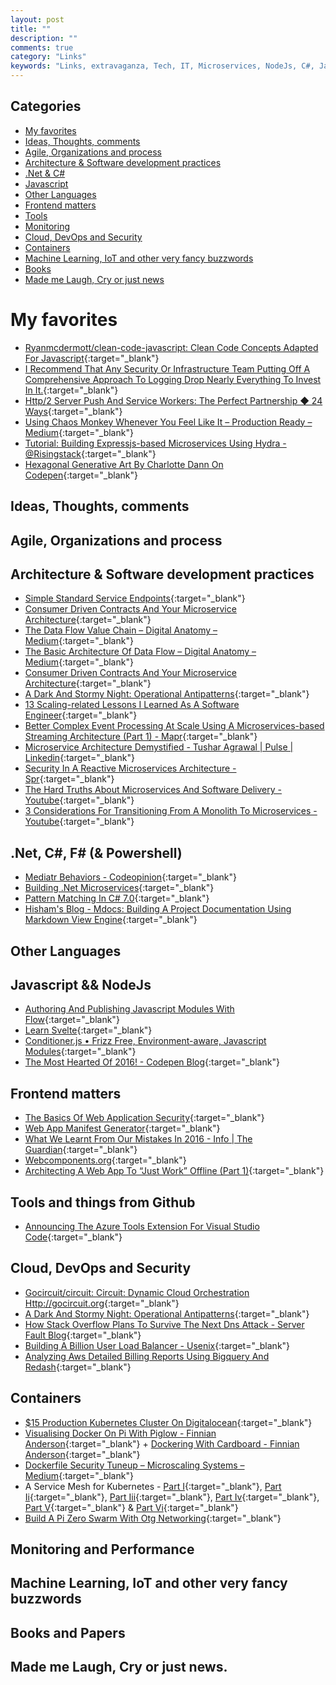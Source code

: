 ```yaml
---
layout: post
title: ""
description: ""
comments: true
category: "Links"
keywords: "Links, extravaganza, Tech, IT, Microservices, NodeJs, C#, Javascript, Solution architecture"
---
```


## Categories ##
* [My favorites](#favorites)
* [Ideas, Thoughts, comments](#ideas)
* [Agile, Organizations and process](#agile)
* [Architecture & Software development practices](#development)
* [.Net & C#](#net)
* [Javascript](#javascript)
* [Other Languages](#polygloting)
* [Frontend matters](#web)
* [Tools](#tools)
* [Monitoring](#monitoring)
* [Cloud, DevOps and Security](#devops)
* [Containers](#containers)
* [Machine Learning, IoT and other very fancy buzzwords](#iot)
* [Books](#books)
* [Made me Laugh, Cry or just news](#news)

# My favorites<a name="favorites"></a> #
* [Ryanmcdermott/clean-code-javascript: Clean Code Concepts Adapted For Javascript](https://github.com/ryanmcdermott/clean-code-javascript){:target="_blank"}
* [I Recommend That Any Security Or Infrastructure Team Putting Off A Comprehensive Approach To Logging Drop Nearly Everything To Invest In It.](https://medium.com/starting-up-security/learning-from-a-year-of-security-breaches-ed036ea05d9b#.y4q4d0l10){:target="_blank"}
* [Http/2 Server Push And Service Workers: The Perfect Partnership ◆ 24 Ways](https://24ways.org/2016/http2-server-push-and-service-workers/){:target="_blank"}
* [Using Chaos Monkey Whenever You Feel Like It – Production Ready – Medium](https://medium.com/production-ready/using-chaos-monkey-whenever-you-feel-like-it-e5fe31257a07#.lnu8h23fw){:target="_blank"}
* [Tutorial: Building Expressjs-based Microservices Using Hydra - @Risingstack](https://community.risingstack.com/tutorial-building-expressjs-based-microservices-using-hydra/){:target="_blank"}
* [Hexagonal Generative Art By Charlotte Dann On Codepen](http://codepen.io/pouretrebelle/post/hexagons){:target="_blank"}

## Ideas, Thoughts, comments <a name="ideas"></a> ##

## Agile, Organizations and process<a name="agile"></a> ##

## Architecture & Software development practices <a name="development"></a> ##
* [Simple Standard Service Endpoints](https://github.com/beamly/SE4/blob/master/SE4.md){:target="_blank"}
* [Consumer Driven Contracts And Your Microservice Architecture](https://www.infoq.com/presentations/spring-cloud-contract-verifier){:target="_blank"}
* [The Data Flow Value Chain – Digital Anatomy – Medium](https://medium.com/digital-anatomy/the-data-flow-value-chain-45b0dd3083e8#.3xm07de2k){:target="_blank"}
* [The Basic Architecture Of Data Flow – Digital Anatomy – Medium](https://medium.com/digital-anatomy/the-basic-architecture-of-data-flow-5ff3f706adce#.lnt885qoe){:target="_blank"}
* [Consumer Driven Contracts And Your Microservice Architecture](https://www.infoq.com/presentations/spring-cloud-contract-verifier){:target="_blank"}
* [A Dark And Stormy Night: Operational Antipatterns](https://www.infoq.com/presentations/operational-antipattern){:target="_blank"}
* [13 Scaling-related Lessons I Learned As A Software Engineer](https://www.techinasia.com/talk/13-scaling-lessons-learned-software-engineer){:target="_blank"}
* [Better Complex Event Processing At Scale Using A Microservices-based Streaming Architecture (Part 1) - Mapr](https://www.mapr.com/blog/better-complex-event-processing-scale-using-microservices-based-streaming-architecture-part-1){:target="_blank"}
* [Microservice Architecture Demystified - Tushar Agrawal | Pulse | Linkedin](https://www.linkedin.com/pulse/microservice-architecture-demystified-tushar-agrawal){:target="_blank"}
* [Security In A Reactive Microservices Architecture - Spr](http://spr.com/security-reactive-microservices-architecture/){:target="_blank"}
* [The Hard Truths About Microservices And Software Delivery - Youtube](https://www.youtube.com/watch?v=HOZGbSBK90k){:target="_blank"}
* [3 Considerations For Transitioning From A Monolith To Microservices - Youtube](https://www.youtube.com/watch?v=u9zYP-gPy4I){:target="_blank"}

## **.Net, C#, F# (& Powershell)**  <a name="net"></a> ##
* [Mediatr Behaviors - Codeopinion](http://codeopinion.com/mediatr-behaviors/){:target="_blank"}
* [Building .Net Microservices](https://www.infoq.com/presentations/cloud-native-net-microservices){:target="_blank"}
* [Pattern Matching In C# 7.0](http://www.c-sharpcorner.com/article/pattern-matching-in-c-sharp-7-0/){:target="_blank"} 
* [Hisham's Blog - Mdocs: Building A Project Documentation Using Markdown View Engine](http://www.hishambinateya.com/mdocs:-building-a-project-documentation-using-markdown-view-engine){:target="_blank"}

## Other Languages  <a name="polygloting"></a> ##

## Javascript && NodeJs <a name="javascript"></a><a name="nodejs"></a> ##
* [Authoring And Publishing Javascript Modules With Flow](http://javascriptplayground.com/blog/2017/01/npm-flowjs-javascript/){:target="_blank"}
* [Learn Svelte](https://svelte.technology/guide){:target="_blank"}
* [Conditioner.js • Frizz Free, Environment-aware, Javascript Modules](http://conditionerjs.com/){:target="_blank"}
* [The Most Hearted Of 2016! - Codepen Blog](https://blog.codepen.io/2017/01/11/the-most-hearted-of-2016/){:target="_blank"}

## Frontend matters <a name="web"></a> ##
* [The Basics Of Web Application Security](http://martinfowler.com/articles/web-security-basics.html#AuthorizeActions){:target="_blank"}
* [Web App Manifest Generator](https://tomitm.github.io/appmanifest/){:target="_blank"}
* [What We Learnt From Our Mistakes In 2016 - Info | The Guardian](https://www.theguardian.com/info/developer-blog/2016/dec/18/what-we-learnt-from-our-mistakes-in-2016){:target="_blank"}
* [Webcomponents.org](https://www.webcomponents.org/){:target="_blank"}
* [Architecting A Web App To “Just Work” Offline (Part 1)](https://blog.superhuman.com/architecting-a-web-app-to-just-work-offline-part-1-8697f316c0eb#.85ehgcon8){:target="_blank"}

## Tools and things from Github <a name="tools"></a> ##
* [Announcing The Azure Tools Extension For Visual Studio Code](http://www.bradygaster.com/posts/announcing-azure-tools-for-visual-studio-code){:target="_blank"}

## Cloud, DevOps and Security<a name="devops"></a> ##
* [Gocircuit/circuit: Circuit: Dynamic Cloud Orchestration Http://gocircuit.org](https://github.com/gocircuit/circuit){:target="_blank"}
* [A Dark And Stormy Night: Operational Antipatterns](https://www.infoq.com/presentations/operational-antipattern){:target="_blank"}
* [How Stack Overflow Plans To Survive The Next Dns Attack - Server Fault Blog](http://blog.serverfault.com/2017/01/09/surviving-the-next-dns-attack/){:target="_blank"}
* [Building A Billion User Load Balancer - Usenix](https://www.usenix.org/conference/lisa16/conference-program/presentation/shuff){:target="_blank"}
* [Analyzing Aws Detailed Billing Reports Using Bigquery And Redash](http://blog.powerupcloud.com/2017/01/08/analyzing-aws-detailed-billing-reports-using-bigquery/){:target="_blank"}

## Containers <a name="containers"></a> ##
* [$15 Production Kubernetes Cluster On Digitalocean](https://5pi.de/2016/11/20/15-producation-grade-kubernetes-cluster/){:target="_blank"}
* [Visualising Docker On Pi With Piglow - Finnian Anderson](https://fxapi.co.uk/2016/11/21/visualising-dockerpi-with-piglow/){:target="_blank"} + [Dockering With Cardboard - Finnian Anderson](https://fxapi.co.uk/2016/11/23/dockering-with-carboard/){:target="_blank"}
* [Dockerfile Security Tuneup – Microscaling Systems – Medium](https://medium.com/microscaling-systems/dockerfile-security-tuneup-166f1cdafea1#.66b3fduq5){:target="_blank"}
* A Service Mesh for Kubernetes - [Part I](https://blog.buoyant.io/2016/10/04/a-service-mesh-for-kubernetes-part-i-top-line-service-metrics/){:target="_blank"}, [Part Ii](https://blog.buoyant.io/2016/10/14/a-service-mesh-for-kubernetes-part-ii-pods-are-great-until-theyre-not/){:target="_blank"}, [Part Iii](https://blog.buoyant.io/2016/10/24/a-service-mesh-for-kubernetes-part-iii-encrypting-all-the-things/){:target="_blank"}, [Part Iv](https://blog.buoyant.io/2016/11/04/a-service-mesh-for-kubernetes-part-iv-continuous-deployment-via-traffic-shifting/){:target="_blank"}, [Part V](https://blog.buoyant.io/2016/11/18/a-service-mesh-for-kubernetes-part-v-dogfood-environments-ingress-and-edge-routing/){:target="_blank"} & [Part Vi](https://blog.buoyant.io/2017/01/06/a-service-mesh-for-kubernetes-part-vi-staging-microservices-without-the-tears/){:target="_blank"}
* [Build A Pi Zero Swarm With Otg Networking](http://blog.alexellis.io/pizero-otg-swarm/){:target="_blank"}

## Monitoring and Performance <a name="monitoring"></a> ##

## Machine Learning, IoT and other very fancy buzzwords <a name="iot"></a> ##

## Books and Papers<a name="books"></a> ##

## Made me Laugh, Cry or just news. <a name="news"></a> ##
